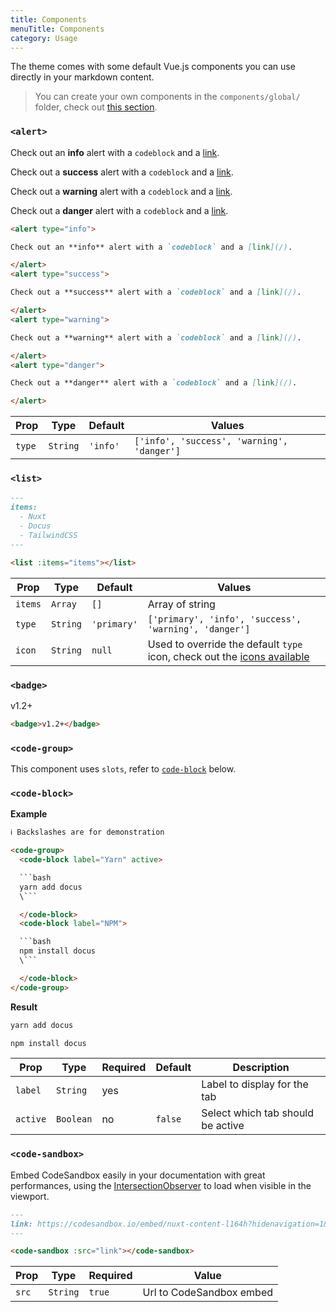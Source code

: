 ```yaml
---
title: Components
menuTitle: Components
category: Usage
---
```


The theme comes with some default Vue.js components you can use directly in your markdown content.

> You can create your own components in the `components/global/` folder, check out [this section](https://content.nuxtjs.org/writing#vue-components).

### `<alert>`

<code-group>
<code-block label="Preview">
<div class="p-4 border-2 border-t-0 border-gray-700 rounded-b-md">
<alert type="info" style="margin-top: 0;">

Check out an **info** alert with a `codeblock` and a [link](/).

</alert>
<alert type="success">

Check out a **success** alert with a `codeblock` and a [link](/).

</alert>
<alert type="warning">

Check out a **warning** alert with a `codeblock` and a [link](/).

</alert>
<alert type="danger" style="margin-bottom: 0;">

Check out a **danger** alert with a `codeblock` and a [link](/).

</alert>
</div>
</code-block>
<code-block label="Code">

```md
<alert type="info">

Check out an **info** alert with a `codeblock` and a [link](/).

</alert>
<alert type="success">

Check out a **success** alert with a `codeblock` and a [link](/).

</alert>
<alert type="warning">

Check out a **warning** alert with a `codeblock` and a [link](/).

</alert>
<alert type="danger">

Check out a **danger** alert with a `codeblock` and a [link](/).

</alert>
```

</code-block>
</code-group>

| Prop | Type | Default | Values |
|---------|------|-------------| ---|
| `type` | `String` | `'info'` | `['info', 'success', 'warning', 'danger']` |

### `<list>`

<code-group>
<code-block label="Preview" active>

<div class="p-4 border-2 border-t-0 border-gray-700 rounded-b-md">
  <list :items="['Nuxt', 'Docus', 'TailwindCSS']"></list>
</div>

</code-block>
<code-block label="Code">

```md
---
items:
  - Nuxt
  - Docus
  - TailwindCSS
---

<list :items="items"></list>
```

</code-block>
</code-group>

| Prop | Type | Default | Values |
|---------|------|-------------| ---|
| `items` | `Array` | `[]` | Array of string |
| `type` | `String` | `'primary'` | `['primary', 'info', 'success', 'warning', 'danger']` |
| `icon` | `String` | `null` | Used to override the default `type` icon, check out the [icons available](https://github.com/nuxt/content/tree/dev/packages/theme-docs/src/components/global/icons) |

### `<badge>`

<code-group>
  <code-block label="Preview" active>
    <div class="p-4 border-2 border-t-0 border-gray-700 rounded-b-md">
      <badge>v1.2+</badge>
    </div>
  </code-block>
  <code-block label="Code">

```md
<badge>v1.2+</badge>
```

  </code-block>
</code-group>

### `<code-group>`

This component uses `slots`, refer to [`code-block`](#code-block) below.

### `<code-block>`

**Example**

```html
ℹ️ Backslashes are for demonstration

<code-group>
  <code-block label="Yarn" active>

  ```bash
  yarn add docus
  \```

  </code-block>
  <code-block label="NPM">

  ```bash
  npm install docus
  \```

  </code-block>
</code-group>
```

**Result**

<code-group>
  <code-block label="Yarn" active>

  ```bash
  yarn add docus
  ```

  </code-block>
  <code-block label="NPM">

  ```bash
  npm install docus
  ```

  </code-block>
</code-group>

| Prop | Type | Required | Default | Description |
|---------|------|-------------| ---| -- |
| `label` | `String` | yes | | Label to display for the tab |
| `active` | `Boolean` | no | `false` | Select which tab should be active |

### `<code-sandbox>`

Embed CodeSandbox easily in your documentation with great performances, using the [IntersectionObserver](https://developer.mozilla.org/en-US/docs/Web/API/Intersection_Observer_API) to load when visible in the viewport.

<code-group>
  <code-block label="Preview" active>
    <div class="p-4 pb-0 border-2 border-t-0 border-gray-700 rounded-b-md">
      <code-sandbox src="https://codesandbox.io/embed/nuxt-content-l164h?hidenavigation=1&theme=dark"></code-sandbox>
    </div>
  </code-block>
  <code-block label="Code">

```md
---
link: https://codesandbox.io/embed/nuxt-content-l164h?hidenavigation=1&theme=dark
---

<code-sandbox :src="link"></code-sandbox>
```

  </code-block>
</code-group>

| Prop | Type | Required | Value |
|---------|------|-------------| ---|
| `src` | `String` | `true` | Url to CodeSandbox embed |
